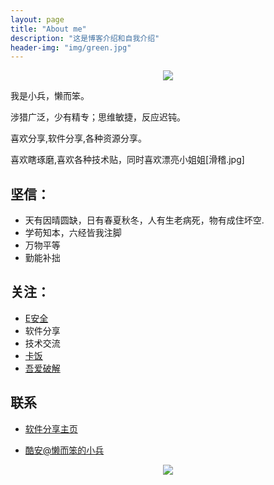 ```yaml
---
layout: page
title: "About me"
description: "这是博客介绍和自我介绍"
header-img: "img/green.jpg"
---
```



<center>
    <p><img src="http://img2.touxiang.cn/file/20160125/93e998bc10a9f02b91dea30d1ed6d4bf.jpg" align="center"></p>
</center>  

我是小兵，懒而笨。  

涉猎广泛，少有精专；思维敏捷，反应迟钝。

喜欢分享,软件分享,各种资源分享。

喜欢瞎琢磨,喜欢各种技术贴，同时喜欢漂亮小姐姐[滑稽.jpg]
  
坚信：
---  

- 天有因晴圆缺，日有春夏秋冬，人有生老病死，物有成住坏空.
- 学苟知本，六经皆我注脚 
- 万物平等
- 勤能补拙

关注：
----  

- [E安全](https://www.easyaq.com/)
- 软件分享
- 技术交流
- [卡饭](http://bbs.kafan.cn/)
- [吾爱破解](http://www.52pojie.cn/)

## 联系

- [软件分享主页](http://xiaobing211314.ys168.com/)

- [酷安@懒而笨的小兵](https://www.coolapk.com/u/849427)





<center>
    <p><img src="http://easyread.ph.126.net/b9Bigob7TjH6GXgBDnrj2Q==/7916967505106579244.gif" align="center"></p>
</center>






